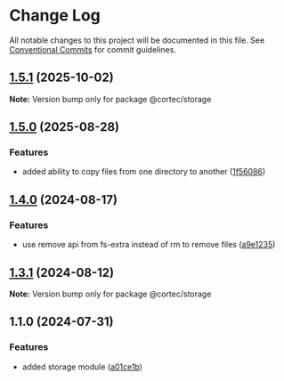 # Change Log

All notable changes to this project will be documented in this file.
See [Conventional Commits](https://conventionalcommits.org) for commit guidelines.

## [1.5.1](https://github.com/saswatds/cortec/compare/@cortec/storage@1.5.0...@cortec/storage@1.5.1) (2025-10-02)

**Note:** Version bump only for package @cortec/storage

## [1.5.0](https://github.com/saswatds/cortec/compare/@cortec/storage@1.4.0...@cortec/storage@1.5.0) (2025-08-28)

### Features

- added ability to copy files from one directory to another ([1f56086](https://github.com/saswatds/cortec/commit/1f560867bdfe79e5daa0f9cb726a2a855f6fdf8f))

## [1.4.0](https://github.com/saswatds/cortec/compare/@cortec/storage@1.3.1...@cortec/storage@1.4.0) (2024-08-17)

### Features

- use remove api from fs-extra instead of rm to remove files ([a9e1235](https://github.com/saswatds/cortec/commit/a9e12357822d4deafc1ee53d758771847d95d137))

## [1.3.1](https://github.com/saswatds/cortec/compare/@cortec/storage@1.3.0...@cortec/storage@1.3.1) (2024-08-12)

**Note:** Version bump only for package @cortec/storage

## 1.1.0 (2024-07-31)

### Features

- added storage module ([a01ce1b](https://github.com/saswatds/cortec/commit/a01ce1b18647d05454396bc4e223230abf06919f))
